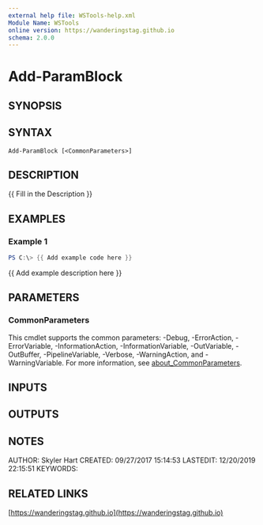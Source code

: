 ```yaml
---
external help file: WSTools-help.xml
Module Name: WSTools
online version: https://wanderingstag.github.io
schema: 2.0.0
---
```


# Add-ParamBlock

## SYNOPSIS

## SYNTAX

```
Add-ParamBlock [<CommonParameters>]
```

## DESCRIPTION
{{ Fill in the Description }}

## EXAMPLES

### Example 1
```powershell
PS C:\> {{ Add example code here }}
```

{{ Add example description here }}

## PARAMETERS

### CommonParameters
This cmdlet supports the common parameters: -Debug, -ErrorAction, -ErrorVariable, -InformationAction, -InformationVariable, -OutVariable, -OutBuffer, -PipelineVariable, -Verbose, -WarningAction, and -WarningVariable. For more information, see [about_CommonParameters](http://go.microsoft.com/fwlink/?LinkID=113216).

## INPUTS

## OUTPUTS

## NOTES
AUTHOR: Skyler Hart
CREATED: 09/27/2017 15:14:53
LASTEDIT: 12/20/2019 22:15:51
KEYWORDS:

## RELATED LINKS

[https://wanderingstag.github.io](https://wanderingstag.github.io)

